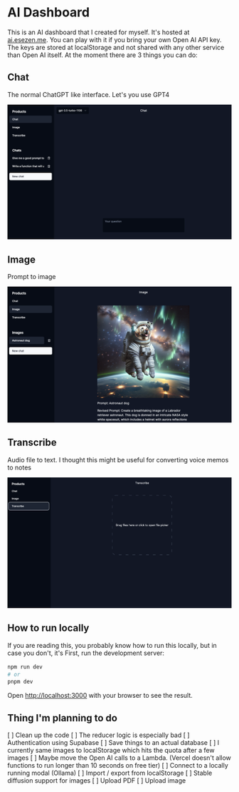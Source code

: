 # AI Dashboard

This is an AI dashboard that I created for myself. It's hosted at [ai.esezen.me](ai.esezen.me). You can play with it if you bring your own Open AI API key.
The keys are stored at localStorage and not shared with any other service than Open AI itself. At the moment there are 3 things you can do:

## Chat

The normal ChatGPT like interface. Let's you use GPT4

![Chat](./readmeImages/chat.png)


## Image

Prompt to image

![Image](./readmeImages/image.png)

## Transcribe
Audio file to text. I thought this might be useful for converting voice memos to notes

![Transcribe](./readmeImages/transcribe.png)

## How to run locally

If you are reading this, you probably know how to run this locally, but in case you don't, it's
First, run the development server:

```bash
npm run dev
# or
pnpm dev
```

Open [http://localhost:3000](http://localhost:3000) with your browser to see the result.

## Thing I'm planning to do

[ ] Clean up the code
  [ ] The reducer logic is especially bad
[ ] Authentication using Supabase
[ ] Save things to an actual database
  [ ] I currently same images to localStorage which hits the quota after a few images
[ ] Maybe move the Open AI calls to a Lambda. (Vercel doesn't allow functions to run longer than 10 seconds on free tier)
[ ] Connect to a locally running modal (Ollama)
[ ] Import / export from localStorage
[ ] Stable diffusion support for images
[ ] Upload PDF
[ ] Upload image
